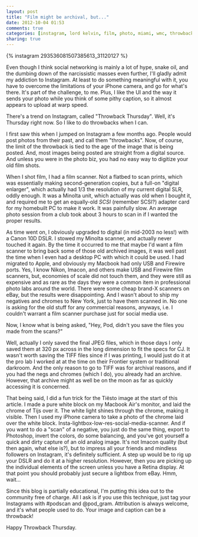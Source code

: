 ```yaml
---
layout: post
title: "Film might be archival, but..."
date: 2012-10-04 01:53
comments: true
categories: [instagram, lord kelvin, film, photo, miami, wmc, throwback, agalmic, tiësto]
sharing: true
---
```


{% instagram 293536081507385613_31120127 %}

Even though I think social networking is mainly a lot of hype, snake oil, and the dumbing down of the narcissistic masses even further, I'll gladly admit my addiction to Instagram. At least to do something meaningful with it, you have to overcome the limitations of your iPhone camera, and go for what's there. It's part of the challenge, to me. Plus, I like the UI and the way it sends your photo while you think of some pithy caption, so it almost appears to upload at warp speed. 

There's a trend on Instagram, called "Throwback Thursday". Well, it's Thursday right now. So I like to do throwbacks when I can. 

I first saw this when I jumped on Instagram a few months ago. People would post photos from their past, and call them "throwbacks". Now, of course, the limit of the throwback is tied to the age of the image that is being posted. And, most images being posted are straight from a digital source. And unless you were in the photo biz, you had no easy way to digitize your old film shots. 

When I shot film, I had a film scanner. Not a flatbed to scan prints, which was essentially making second-generation copies, but a full-on "digital enlarger", which actually had 1/3 the resolution of my current digital SLR, oddly enough. It was a Minolta unit, which actually was old when I bought it, and required me to get an equally-old _SCSI_ (remember SCSI?) adapter card for my homebuilt PC to make it work. It was painfully slow. An average photo session from a club took about 3 hours to scan in if I wanted the proper results.

As time went on, I obviously upgraded to digital (in mid-2003 no less!) with a Canon 10D DSLR. I stowed my Minolta scanner, and actually never touched it again. By the time it occurred to me that maybe I'd want a film scanner to bring back some of those old archived images, it was well past the time when I even had a desktop PC with which it could be used. I had migrated to Apple, and obviously my Macbook had only USB and Firewire ports. Yes, I know Nikon, Imacon, and others make USB and Firewire film scanners, but, economies of scale did not touch them, and they were still as expensive and as rare as the days they were a common item in professional photo labs around the world. There were some cheap brand-X scanners on eBay, but the results were disappointing. And I wasn't about to ship my negatives and chromes to New York, just to have them scanned in. No one is asking for the old stuff for any commercial reasons, anyways, i.e. I couldn't warrant a film scanner purchase just for social media use. 

Now, I know what is being asked, "Hey, Pod, didn't you save the files you made from the scans?"

Well, actually I only saved the final JPEG files, which in those days I only saved them at 320 px across in the long dimension to fit the specs for CJ. It wasn't worth saving the TIFF files since if I was printing, I would just do it at the pro lab I worked at at the time on their Frontier system or traditional darkroom. And the only reason to go to TIFF was for archival reasons, and if you had the negs and chromes (which I do), you already had an archive. However, that archive might as well be on the moon as far as quickly accessing it is concerned. 

That being said, I did a fun trick for the Tiësto image at the start of this article. I made a pure white block on my Macbook Air's monitor, and laid the chrome of Tijs over it. The white light shines through the chrome, making it visible. Then I used my iPhone camera to take a photo of the chrome laid over the white block. Insta-lightbox-low-res-social-media-scanner. And if you want to do a "scan" of a negative, you just do the same thing, export to Photoshop, invert the colors, do some balancing, and you've got yourself a quick and dirty capture of an old analog image. It's not Imacon quality (but then again, what else is?), but to impress all your friends and mindless followers on Instagram, it's definitely sufficient. A step up would be to rig up your DSLR and do it at a higher resolution. However, then you are picking up the individual elements of the screen unless you have a Retina display. At that point you should probably just secure a lightbox from eBay. Hmm, wait... 

Since this blog is partially educational, I'm putting this idea out to the community free of charge. All I ask is if you use this technique, just tag your Instagrams with #podscan and @pod_gram. Attribution is always welcome, and it's what people used to do. Your image and caption can be a throwback! 

Happy Throwback Thursday. 

